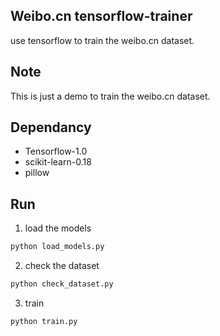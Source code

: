 ## Weibo.cn tensorflow-trainer

use tensorflow to train the weibo.cn dataset.

## Note
This is just a demo to train the weibo.cn dataset.

## Dependancy
- Tensorflow-1.0
- scikit-learn-0.18
- pillow

## Run
1. load the models
``` sh
python load_models.py
```

2. check the dataset
``` sh
python check_dataset.py
```

3. train
``` sh
python train.py
```
